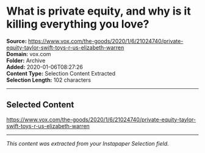 # What is private equity, and why is it killing everything you love?

**Source:** https://www.vox.com/the-goods/2020/1/6/21024740/private-equity-taylor-swift-toys-r-us-elizabeth-warren  
**Domain:** vox.com  
**Folder:** Archive  
**Added:** 2020-01-06T08:27:26  
**Content Type:** Selection Content Extracted  
**Selection Length:** 102 characters  


---

## Selected Content

https://www.vox.com/the-goods/2020/1/6/21024740/private-equity-taylor-swift-toys-r-us-elizabeth-warren

---

*This content was extracted from your Instapaper Selection field.*